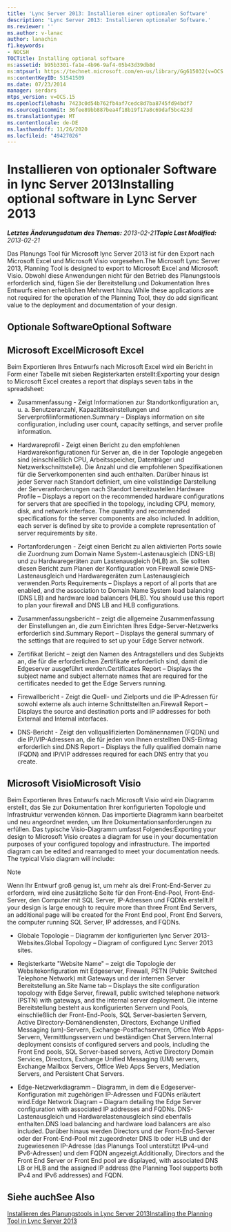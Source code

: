 ```yaml
---
title: 'Lync Server 2013: Installieren einer optionalen Software'
description: 'Lync Server 2013: Installieren optionaler Software.'
ms.reviewer: ''
ms.author: v-lanac
author: lanachin
f1.keywords:
- NOCSH
TOCTitle: Installing optional software
ms:assetid: b95b3301-fa1e-4b96-9af4-05b43d39db8d
ms:mtpsurl: https://technet.microsoft.com/en-us/library/Gg615032(v=OCS.15)
ms:contentKeyID: 51541509
ms.date: 07/23/2014
manager: serdars
mtps_version: v=OCS.15
ms.openlocfilehash: 7423c0d54b762fb4af7cedc8d7ba8745fd94bdf7
ms.sourcegitcommit: 36fee89bb887bea4f18b19f17a8c69daf5bc423d
ms.translationtype: MT
ms.contentlocale: de-DE
ms.lasthandoff: 11/26/2020
ms.locfileid: "49427026"
---
```

# <a name="installing-optional-software-in-lync-server-2013"></a><span data-ttu-id="6f8a7-103">Installieren von optionaler Software in lync Server 2013</span><span class="sxs-lookup"><span data-stu-id="6f8a7-103">Installing optional software in Lync Server 2013</span></span>

<div data-xmlns="http://www.w3.org/1999/xhtml">

<div class="topic" data-xmlns="http://www.w3.org/1999/xhtml" data-msxsl="urn:schemas-microsoft-com:xslt" data-cs="https://msdn.microsoft.com/">

<div data-asp="https://msdn2.microsoft.com/asp">



</div>

<div id="mainSection">

<div id="mainBody"><span data-ttu-id="6f8a7-104">

<span> </span></span><span class="sxs-lookup"><span data-stu-id="6f8a7-104">

<span> </span></span></span>

<span data-ttu-id="6f8a7-105">_**Letztes Änderungsdatum des Themas:** 2013-02-21_</span><span class="sxs-lookup"><span data-stu-id="6f8a7-105">_**Topic Last Modified:** 2013-02-21_</span></span>

<span data-ttu-id="6f8a7-106">Das Planungs Tool für Microsoft lync Server 2013 ist für den Export nach Microsoft Excel und Microsoft Visio vorgesehen.</span><span class="sxs-lookup"><span data-stu-id="6f8a7-106">The Microsoft Lync Server 2013, Planning Tool is designed to export to Microsoft Excel and Microsoft Visio.</span></span> <span data-ttu-id="6f8a7-107">Obwohl diese Anwendungen nicht für den Betrieb des Planungstools erforderlich sind, fügen Sie der Bereitstellung und Dokumentation Ihres Entwurfs einen erheblichen Mehrwert hinzu.</span><span class="sxs-lookup"><span data-stu-id="6f8a7-107">While these applications are not required for the operation of the Planning Tool, they do add significant value to the deployment and documentation of your design.</span></span>

<div>

## <a name="optional-software"></a><span data-ttu-id="6f8a7-108">Optionale Software</span><span class="sxs-lookup"><span data-stu-id="6f8a7-108">Optional Software</span></span>

<div>

## <a name="microsoft-excel"></a><span data-ttu-id="6f8a7-109">Microsoft Excel</span><span class="sxs-lookup"><span data-stu-id="6f8a7-109">Microsoft Excel</span></span>

<span data-ttu-id="6f8a7-110">Beim Exportieren Ihres Entwurfs nach Microsoft Excel wird ein Bericht in Form einer Tabelle mit sieben Registerkarten erstellt:</span><span class="sxs-lookup"><span data-stu-id="6f8a7-110">Exporting your design to Microsoft Excel creates a report that displays seven tabs in the spreadsheet:</span></span>

  - <span data-ttu-id="6f8a7-111">Zusammenfassung - Zeigt Informationen zur Standortkonfiguration an, u. a. Benutzeranzahl, Kapazitätseinstellungen und Serverprofilinformationen.</span><span class="sxs-lookup"><span data-stu-id="6f8a7-111">Summary – Displays information on site configuration, including user count, capacity settings, and server profile information.</span></span>

  - <span data-ttu-id="6f8a7-p102">Hardwareprofil - Zeigt einen Bericht zu den empfohlenen Hardwarekonfigurationen für Server an, die in der Topologie angegeben sind (einschließlich CPU, Arbeitsspeicher, Datenträger und Netzwerkschnittstelle). Die Anzahl und die empfohlenen Spezifikationen für die Serverkomponenten sind auch enthalten. Darüber hinaus ist jeder Server nach Standort definiert, um eine vollständige Darstellung der Serveranforderungen nach Standort bereitzustellen.</span><span class="sxs-lookup"><span data-stu-id="6f8a7-p102">Hardware Profile – Displays a report on the recommended hardware configurations for servers that are specified in the topology, including CPU, memory, disk, and network interface. The quantity and recommended specifications for the server components are also included. In addition, each server is defined by site to provide a complete representation of server requirements by site.</span></span>

  - <span data-ttu-id="6f8a7-p103">Portanforderungen - Zeigt einen Bericht zu allen aktivierten Ports sowie die Zuordnung zum Domain Name System-Lastenausgleich (DNS-LB) und zu Hardwaregeräten zum Lastenausgleich (HLB) an. Sie sollten diesen Bericht zum Planen der Konfiguration von Firewall sowie DNS-Lastenausgleich und Hardwaregeräten zum Lastenausgleich verwenden.</span><span class="sxs-lookup"><span data-stu-id="6f8a7-p103">Ports Requirements – Displays a report of all ports that are enabled, and the association to Domain Name System load balancing (DNS LB) and hardware load balancers (HLB). You should use this report to plan your firewall and DNS LB and HLB configurations.</span></span>

  - <span data-ttu-id="6f8a7-117">Zusammenfassungsbericht – zeigt die allgemeine Zusammenfassung der Einstellungen an, die zum Einrichten Ihres Edge-Server-Netzwerks erforderlich sind.</span><span class="sxs-lookup"><span data-stu-id="6f8a7-117">Summary Report – Displays the general summary of the settings that are required to set up your Edge Server network.</span></span>

  - <span data-ttu-id="6f8a7-118">Zertifikat Bericht – zeigt den Namen des Antragstellers und des Subjekts an, die für die erforderlichen Zertifikate erforderlich sind, damit die Edgeserver ausgeführt werden.</span><span class="sxs-lookup"><span data-stu-id="6f8a7-118">Certificates Report – Displays the subject name and subject alternate names that are required for the certificates needed to get the Edge Servers running.</span></span>

  - <span data-ttu-id="6f8a7-119">Firewallbericht - Zeigt die Quell- und Zielports und die IP-Adressen für sowohl externe als auch interne Schnittstellten an.</span><span class="sxs-lookup"><span data-stu-id="6f8a7-119">Firewall Report – Displays the source and destination ports and IP addresses for both External and Internal interfaces.</span></span>

  - <span data-ttu-id="6f8a7-120">DNS-Bericht - Zeigt den vollqualifizierten Domänennamen (FQDN) und die IP/VIP-Adressen an, die für jeden von Ihnen erstellten DNS-Eintrag erforderlich sind.</span><span class="sxs-lookup"><span data-stu-id="6f8a7-120">DNS Report – Displays the fully qualified domain name (FQDN) and IP/VIP addresses required for each DNS entry that you create.</span></span>

</div>

<div>

## <a name="microsoft-visio"></a><span data-ttu-id="6f8a7-121">Microsoft Visio</span><span class="sxs-lookup"><span data-stu-id="6f8a7-121">Microsoft Visio</span></span>

<span data-ttu-id="6f8a7-p104">Beim Exportieren Ihres Entwurfs nach Microsoft Visio wird ein Diagramm erstellt, das Sie zur Dokumentation Ihrer konfigurierten Topologie und Infrastruktur verwenden können. Das importierte Diagramm kann bearbeitet und neu angeordnet werden, um Ihre Dokumentationsanforderungen zu erfüllen. Das typische Visio-Diagramm umfasst Folgendes:</span><span class="sxs-lookup"><span data-stu-id="6f8a7-p104">Exporting your design to Microsoft Visio creates a diagram for use in your documentation purposes of your configured topology and infrastructure. The imported diagram can be edited and rearranged to meet your documentation needs. The typical Visio diagram will include:</span></span>

<div>


> [!NOTE]  
> <span data-ttu-id="6f8a7-125">Wenn Ihr Entwurf groß genug ist, um mehr als drei Front-End-Server zu erfordern, wird eine zusätzliche Seite für den Front-End-Pool, Front-End-Server, den Computer mit SQL Server, IP-Adressen und FQDNs erstellt.</span><span class="sxs-lookup"><span data-stu-id="6f8a7-125">If your design is large enough to require more than three Front End Servers, an additional page will be created for the Front End pool, Front End Servers, the computer running SQL Server, IP addresses, and FQDNs.</span></span>



</div>

  - <span data-ttu-id="6f8a7-126">Globale Topologie – Diagramm der konfigurierten lync Server 2013-Websites.</span><span class="sxs-lookup"><span data-stu-id="6f8a7-126">Global Topology – Diagram of configured Lync Server 2013 sites.</span></span>

  - <span data-ttu-id="6f8a7-127">Registerkarte "Website Name" – zeigt die Topologie der Websitekonfiguration mit Edgeserver, Firewall, PSTN (Public Switched Telephone Network) mit Gateways und der internen Server Bereitstellung an.</span><span class="sxs-lookup"><span data-stu-id="6f8a7-127">Site Name tab – Displays the site configuration topology with Edge Server, firewall, public switched telephone network (PSTN) with gateways, and the internal server deployment.</span></span> <span data-ttu-id="6f8a7-128">Die interne Bereitstellung besteht aus konfigurierten Servern und Pools, einschließlich der Front-End-Pools, SQL Server-basierten Servern, Active Directory-Domänendiensten, Directors, Exchange Unified Messaging (um)-Servern, Exchange-Postfachservern, Office Web Apps-Servern, Vermittlungsservern und beständigen Chat Servern.</span><span class="sxs-lookup"><span data-stu-id="6f8a7-128">Internal deployment consists of configured servers and pools, including the Front End pools, SQL Server-based servers, Active Directory Domain Services, Directors, Exchange Unified Messaging (UM) servers, Exchange Mailbox Servers, Office Web Apps Servers, Mediation Servers, and Persistent Chat Servers.</span></span>

  - <span data-ttu-id="6f8a7-129">Edge-Netzwerkdiagramm – Diagramm, in dem die Edgeserver-Konfiguration mit zugehörigen IP-Adressen und FQDNs erläutert wird.</span><span class="sxs-lookup"><span data-stu-id="6f8a7-129">Edge Network Diagram – Diagram detailing the Edge Server configuration with associated IP addresses and FQDNs.</span></span> <span data-ttu-id="6f8a7-130">DNS-Lastenausgleich und Hardwarelastenausgleich sind ebenfalls enthalten.</span><span class="sxs-lookup"><span data-stu-id="6f8a7-130">DNS load balancing and hardware load balancers are also included.</span></span> <span data-ttu-id="6f8a7-131">Darüber hinaus werden Directors und der Front-End-Server oder der Front-End-Pool mit zugeordneter DNS lb oder HLB und der zugewiesenen IP-Adresse (das Planungs Tool unterstützt IPv4-und IPv6-Adressen) und dem FQDN angezeigt.</span><span class="sxs-lookup"><span data-stu-id="6f8a7-131">Additionally, Directors and the Front End Server or Front End pool are displayed, with associated DNS LB or HLB and the assigned IP address (the Planning Tool supports both IPv4 and IPv6 addresses) and FQDN.</span></span>

</div>

</div>

<div>

## <a name="see-also"></a><span data-ttu-id="6f8a7-132">Siehe auch</span><span class="sxs-lookup"><span data-stu-id="6f8a7-132">See Also</span></span>


[<span data-ttu-id="6f8a7-133">Installieren des Planungstools in Lync Server 2013</span><span class="sxs-lookup"><span data-stu-id="6f8a7-133">Installing the Planning Tool in Lync Server 2013</span></span>](lync-server-2013-installing-the-planning-tool.md)  
  

<span data-ttu-id="6f8a7-134"></div>

</div>

<span> </span>

</div>

</div>

</span><span class="sxs-lookup"><span data-stu-id="6f8a7-134"></div>

</div>

<span> </span>

</div>

</div>

</span></span></div>


